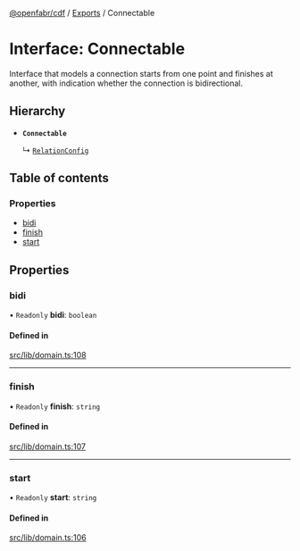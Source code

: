 [@openfabr/cdf](../README.md) / [Exports](../modules.md) / Connectable

# Interface: Connectable

Interface that models a connection starts from one point and finishes at another, with indication whether the connection is bidirectional.

## Hierarchy

- **`Connectable`**

  ↳ [`RelationConfig`](RelationConfig.md)

## Table of contents

### Properties

- [bidi](Connectable.md#bidi)
- [finish](Connectable.md#finish)
- [start](Connectable.md#start)

## Properties

### bidi

• `Readonly` **bidi**: `boolean`

#### Defined in

[src/lib/domain.ts:108](https://github.com/openfabr/cdf/blob/9dc7721/core/typescript/src/lib/domain.ts#L108)

___

### finish

• `Readonly` **finish**: `string`

#### Defined in

[src/lib/domain.ts:107](https://github.com/openfabr/cdf/blob/9dc7721/core/typescript/src/lib/domain.ts#L107)

___

### start

• `Readonly` **start**: `string`

#### Defined in

[src/lib/domain.ts:106](https://github.com/openfabr/cdf/blob/9dc7721/core/typescript/src/lib/domain.ts#L106)
